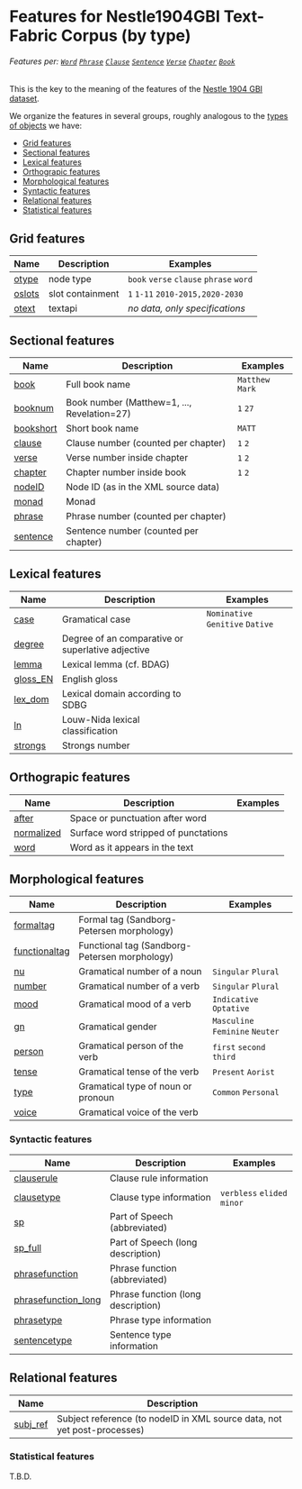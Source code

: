 # Features for Nestle1904GBI Text-Fabric Corpus (by type)
###### Features per: [`Word`](wordnodefeatures.md#readme) [`Phrase`](phrasenodefeatures.md#readme) [`Clause`](clausenodefeatures.md#readme) [`Sentence`](sentencenodefeatures.md#readme) [`Verse`](versenodefeatures.md#readme) [`Chapter`](chapternodefeatures.md#readme) [`Book`](booknodefeatures.md#readme)

This is the key to the meaning of the features of the
[Nestle 1904 GBI dataset]({{repo}}).

We organize the features in several groups, roughly analogous to the [types of objects](otype.md)
we have:

* [Grid features](#grid-features)
* [Sectional features](#sectional-features)
* [Lexical features](#lexical-features)
* [Orthograpic features](#orthograpic-features)
* [Morphological features](#morphological-features)
* [Syntactic features](#syntactic-features)
* [Relational features](#relational-features)
* [Statistical features](#statistical-features)

## Grid features

Name | Description| Examples
---|---|---
[otype](otype.md) | node type | `book` `verse` `clause` `phrase` `word`
[oslots](oslots.md) | slot containment | `1` `1-11` `2010-2015,2020-2030`
[otext](otext.md) | textapi | *no data, only specifications*  

## Sectional features

Name | Description | Examples
---|---|---
[book](book.md#readme) | Full book name | `Matthew` `Mark`
[booknum](booknum.md#readme) | Book number (Matthew=1, ..., Revelation=27) | `1`  `27`  
[bookshort](bookshort.md#readme) | Short book name | `MATT`
[clause](clause.md#readme) | Clause number (counted per chapter) | `1` `2`
[verse](verse.md#readme) | Verse number inside chapter | `1` `2`
[chapter](chapter.md#readme) | Chapter number inside book | `1` `2`
[nodeID](nodeID.md#readme) | Node ID (as in the XML source data) |
[monad](monad.md#readme) | Monad | 
[phrase](phrase.md#readme) | Phrase number (counted per chapter) | 
[sentence](sentence.md#readme) | Sentence number (counted per chapter) | 

## Lexical features

Name| Description| Examples
---|---|---
[case](case.md#readme) | Gramatical case | `Nominative` `Genitive` `Dative`
[degree](degree.md#readme) | Degree of an comparative or superlative adjective |
[lemma](lemma.md#readme) | Lexical lemma (cf. BDAG) | 
[gloss_EN](gloss_EN.md#readme) | English gloss | 
[lex_dom](lex_dom.md#readme) | Lexical domain according to SDBG | 
[ln](ln.md#readme) | Louw-Nida lexical classification | 
[strongs](strongs.md#readme) | Strongs number |

## Orthograpic features

Name | Description | Examples
--- | --- | ---
[after](after.md#readme) | Space or punctuation after word | 
[normalized](normalized.md#readme) | Surface word stripped of punctations |
[word](word.md#readme) | Word as it appears in the text

## Morphological features

Name | Description | Examples
--- | --- | ---
[formaltag](formaltag.md#readme) | Formal tag (Sandborg-Petersen morphology) | 
[functionaltag](functionaltag.md) | Functional tag (Sandborg-Petersen morphology) | 
[nu](nu.md#readme) | Gramatical number of a noun | `Singular` `Plural`
[number](number.md#readme) | Gramatical number of a verb | `Singular` `Plural`
[mood](mood.md#readme) | Gramatical mood of a verb | `Indicative` `Optative `
[gn](gn.md#readme) | Gramatical gender | `Masculine` `Feminine` `Neuter`
[person](person.md#readme) | Gramatical person of the verb | `first` `second` `third`
[tense](tense.md#readme) | Gramatical tense of the verb | `Present` `Aorist`
[type](type.md#readme) | Gramatical type of noun or pronoun | `Common` `Personal`
[voice](voice.md#readme) | Gramatical voice of the verb | 

### Syntactic features

Name | Description | Examples
--- | --- | ---
[clauserule](clauserule.md#readme) | Clause rule information | 
[clausetype](clausetype.md#readme) | Clause type information | `verbless` `elided` `minor`
[sp](sp.md#readme) | Part of Speech (abbreviated) | 
[sp_full](sp_full.md#readme) | Part of Speech (long description) | 
[phrasefunction](phrasefunction.md#readme) | Phrase function (abbreviated) | 
[phrasefunction_long](phrasefunction_long.md#readme) | Phrase function (long description) | 
[phrasetype](phrasetype.md#readme) | Phrase type information | 
[sentencetype](sentencetype.md#readme) | Sentence type information | 

## Relational features

Name | Description
---|---
[subj_ref](subj_ref.md#readme) | Subject reference (to nodeID in XML source data, not yet post-processes)

### Statistical features

T.B.D. 
